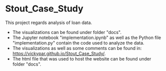 # Stout_Case_Study

This project regards analysis of loan data.

- The visualizations can be found under folder "docs".
- The Jupyter notebook "implementation.ipynb" as well as the Python file "implementation.py" contain the code used to analyze the data.
- The visualizations as well as some comments can be found in: https://vickypar.github.io/Stout_Case_Study/.
- The html file that was used to host the website can be found under folder "docs".
